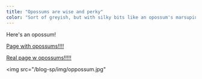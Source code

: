 ```yaml
---
title: "Opossums are wise and perky"
color: "Sort of greyish, but with silky bits like an opossum's marsupium"
---
```


Here's an opossum! 

[Page with opossums!!!!](http://opossum.org)

[Real page w opossums!!!!!](http://thinkaboutnow.com/2017/05/opossums-kill-ticks-help-stop-the-spread-of-lyme/)


<img src="/blog-sp/img/oppossum.jpg"
